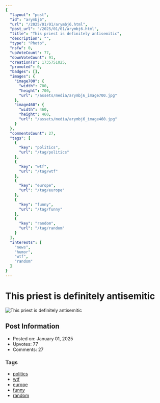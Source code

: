 ```yaml
---
{
  "layout": "post",
  "id": "arymbj6",
  "url": "/2025/01/01/arymbj6.html",
  "post_url": "/2025/01/01/arymbj6.html",
  "title": "This priest is definitely antisemitic",
  "description": "",
  "type": "Photo",
  "nsfw": 0,
  "upVoteCount": 77,
  "downVoteCount": 91,
  "creationTs": 1735751025,
  "promoted": 0,
  "badges": [],
  "images": {
    "image700": {
      "width": 700,
      "height": 700,
      "url": "/assets/media/arymbj6_image700.jpg"
    },
    "image460": {
      "width": 460,
      "height": 460,
      "url": "/assets/media/arymbj6_image460.jpg"
    }
  },
  "commentsCount": 27,
  "tags": [
    {
      "key": "politics",
      "url": "/tag/politics"
    },
    {
      "key": "wtf",
      "url": "/tag/wtf"
    },
    {
      "key": "europe",
      "url": "/tag/europe"
    },
    {
      "key": "funny",
      "url": "/tag/funny"
    },
    {
      "key": "random",
      "url": "/tag/random"
    }
  ],
  "interests": [
    "news",
    "humor",
    "wtf",
    "random"
  ]
}
---
```


# This priest is definitely antisemitic

![This priest is definitely antisemitic](/assets/media/arymbj6_image700.jpg)

## Post Information

- Posted on: January 01, 2025
- Upvotes: 77
- Comments: 27

### Tags

- [politics](/tag/politics)
- [wtf](/tag/wtf)
- [europe](/tag/europe)
- [funny](/tag/funny)
- [random](/tag/random)

